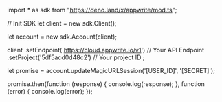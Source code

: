 import * as sdk from "https://deno.land/x/appwrite/mod.ts";

// Init SDK
let client = new sdk.Client();

let account = new sdk.Account(client);

client
    .setEndpoint('https://cloud.appwrite.io/v1') // Your API Endpoint
    .setProject('5df5acd0d48c2') // Your project ID
;


let promise = account.updateMagicURLSession('[USER_ID]', '[SECRET]');

promise.then(function (response) {
    console.log(response);
}, function (error) {
    console.log(error);
});
